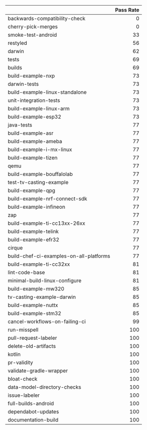 |                                         |   Pass Rate |
|:----------------------------------------|------------:|
| backwards-compatibility-check           |           0 |
| cherry-pick-merges                      |           0 |
| smoke-test-android                      |          33 |
| restyled                                |          56 |
| darwin                                  |          62 |
| tests                                   |          69 |
| builds                                  |          69 |
| build-example-nxp                       |          73 |
| darwin-tests                            |          73 |
| build-example-linux-standalone          |          73 |
| unit-integration-tests                  |          73 |
| build-example-linux-arm                 |          73 |
| build-example-esp32                     |          73 |
| java-tests                              |          77 |
| build-example-asr                       |          77 |
| build-example-ameba                     |          77 |
| build-example-i-mx-linux                |          77 |
| build-example-tizen                     |          77 |
| qemu                                    |          77 |
| build-example-bouffalolab               |          77 |
| test-tv-casting-example                 |          77 |
| build-example-qpg                       |          77 |
| build-example-nrf-connect-sdk           |          77 |
| build-example-infineon                  |          77 |
| zap                                     |          77 |
| build-example-ti-cc13xx-26xx            |          77 |
| build-example-telink                    |          77 |
| build-example-efr32                     |          77 |
| cirque                                  |          77 |
| build-chef-ci-examples-on-all-platforms |          77 |
| build-example-ti-cc32xx                 |          81 |
| lint-code-base                          |          81 |
| minimal-build-linux-configure           |          81 |
| build-example-mw320                     |          85 |
| tv-casting-example-darwin               |          85 |
| build-example-nuttx                     |          85 |
| build-example-stm32                     |          85 |
| cancel-workflows-on-failing-ci          |          99 |
| run-misspell                            |         100 |
| pull-request-labeler                    |         100 |
| delete-old-artifacts                    |         100 |
| kotlin                                  |         100 |
| pr-validity                             |         100 |
| validate-gradle-wrapper                 |         100 |
| bloat-check                             |         100 |
| data-model-directory-checks             |         100 |
| issue-labeler                           |         100 |
| full-builds-android                     |         100 |
| dependabot-updates                      |         100 |
| documentation-build                     |         100 |